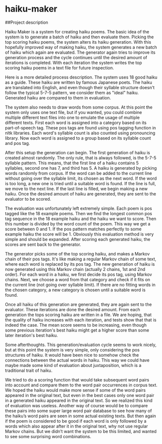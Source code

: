 # haiku-maker

##Project description

Haiku Maker is a system for creating haiku poems. The basic idea
of the system is to generate a batch of haiku and then evaluate
them. Picking the top scoring haiku poems, the system alters its
haiku generation. With this hopefully improved way of making haiku,
the system generates a new batch of haiku which again are evaluated.
The generator again tries to improve its generation process and the
cycle continues until the desired amount of iterations is completed.
With each iteration the system writes the top scoring haiku poems
in a text file for future inspection.

Here is a more detailed process description. The system uses 18
good haiku as a guide. These haiku are written by famous Japanese
poets. The haiku are translated into English, and even though their
syllable structure doesn't follow the typical 5-7-5 pattern, we
consider them as "ideal" haiku. Generated haiku are compared to
them in evaluation.

The system also needs to draw words from some corpus. At this point
the system only uses one text file, but if you wanted, you could
combine multiple different text files into one to emulate the
usage of multiple different texts. First each word is assigned into
a category based on its part-of-speech tag. These pos tags are
found using pos tagging function in nltk libraries. Each word's
syllable count is also counted using pronouncing library. Now
each word is assigned to a group based on its syllable count and
pos tag.

After this setup the generation can begin. The first generation
of haiku is created almost randomly. The only rule, that is always
followed, is the 5-7-5 syllable pattern. This means, that the first
line of a haiku contains 5 syllables, second one has 7, and third
has 5. A haiku is generated by picking words randomly from corpus.
If the word can be added to the current line without going over the
syllable limit, its chosen as the next word. If the word is too
long, a new one is tried until a suitable word is found. If the line
is full, we move to the next line. If the last line is filled, we
begin making a new haiku. Once the desired amount of haiku are 
generated, they are sent to the evaluator to be scored.

The evaluation was unfortunately left extremely simple. Each poem
is pos tagged like the 18 example poems. Then we find the longest
common pos tag sequence in the 18 example haiku and the haiku we
want to score. Then this number is divided by the word count of
the poem. This way we get a score between 0 and 1. If the pos
pattern matches perfectly to some example haiku the score will be 1.
Obviously this evaluation method is very simple and should be
expanded. After scoring each generated haiku, the scores are sent
back to the generator.

The generator picks some of the top scoring haiku, and makes a
Markov chain of their pos tags. It's like making a regular Markov
chain of some text, where each word is replaced by its pos tag.
The new generation of haiku is now generated using this Markov chain
(actually 2 chains, 1st and 2nd order). For each word in a haiku,
we first decide its pos tag, using Markov chains. Next, we choose
a word from that category and check if it fits on the current line
(not going over syllable limit). If there are no fitting words in
the chosen category, a new category is chosen until a suitable word
is found.

Once all haiku of this generation are generated, they are again sent
to the evaluator. These iterations are done the desired amount.
From each generation the tops scoring haiku are written in a file.
We are hoping, that the quality of haiku increases with each iteration,
and tests show that that is indeed the case. The mean score seems to
be increasing, even though some previous iteration's best haiku might
get a higher score than some later iteration's best haiku.

Some afterthoughts. This generation/evaluation cycle seems to work nicely,
but at this point the system is very simple, only considering the pos 
structures of haiku. It would have been nice to somehow check the connections
between the actual words in haiku. This way we could have maybe made
some kind of evaluation about juxtaposition, which is a traditional
trait of haiku. 

We tried to do a scoring function that would take 
subsequent word pairs into account and compare them to the word
pair occurrences in corpus text. We hoped the haiku would make more
sense if some of the word pairs appeared in the original text, but even
in the best cases only one word pair in a generated haiku appeared in
the original text. So we realized this kind of evaluation was useless.
Another way of course would be to compare these pairs into some super
large word pair database to see how many of the haiku’s word pairs are
seen in some actual existing texts. But then again if the poem is 
considered to be good if each word is only followed by a words which also
appear after it in the original text, why not use regular Markov chains.
But we didn’t want the system to be this limited, and wanted to see some
surprising word combinations. 
